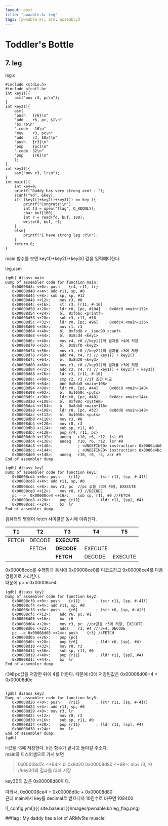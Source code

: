 ```yaml
---
layout: post
title: "pwnable.kr leg"
tags: [pwnable.kr, arm, assembly]
---
```


# Toddler's Bottle 
## 7. leg

leg.c  
```
#include <stdio.h>
#include <fcntl.h>
int key1(){
	asm("mov r3, pc\n");
}
int key2(){
	asm(
	"push	{r6}\n"
	"add	r6, pc, $1\n"
	"bx	r6\n"
	".code   16\n"
	"mov	r3, pc\n"
	"add	r3, $0x4\n"
	"push	{r3}\n"
	"pop	{pc}\n"
	".code	32\n"
	"pop	{r6}\n"
	);
}
int key3(){
	asm("mov r3, lr\n");
}
int main(){
	int key=0;
	printf("Daddy has very strong arm! : ");
	scanf("%d", &key);
	if( (key1()+key2()+key3()) == key ){
		printf("Congratz!\n");
		int fd = open("flag", O_RDONLY);
		char buf[100];
		int r = read(fd, buf, 100);
		write(0, buf, r);
	}
	else{
		printf("I have strong leg :P\n");
	}
	return 0;
}
```
main 함수를 보면 key1()+key2()+key3() 값을 입력해야한다.  


leg.asm  
```
(gdb) disass main
Dump of assembler code for function main:
   0x00008d3c <+0>:	push	{r4, r11, lr}
   0x00008d40 <+4>:	add	r11, sp, #8
   0x00008d44 <+8>:	sub	sp, sp, #12
   0x00008d48 <+12>:	mov	r3, #0
   0x00008d4c <+16>:	str	r3, [r11, #-16]
   0x00008d50 <+20>:	ldr	r0, [pc, #104]	; 0x8dc0 <main+132>
   0x00008d54 <+24>:	bl	0xfb6c <printf>
   0x00008d58 <+28>:	sub	r3, r11, #16
   0x00008d5c <+32>:	ldr	r0, [pc, #96]	; 0x8dc4 <main+136>
   0x00008d60 <+36>:	mov	r1, r3
   0x00008d64 <+40>:	bl	0xfbd8 <__isoc99_scanf>
   0x00008d68 <+44>:	bl	0x8cd4 <key1>
   0x00008d6c <+48>:	mov	r4, r0 //key1()의 결과를 r4에 저장
   0x00008d70 <+52>:	bl	0x8cf0 <key2>
   0x00008d74 <+56>:	mov	r3, r0 //key2()의 결과를 r3에 저장
   0x00008d78 <+60>:	add	r4, r4, r3 // key1() + key2()
   0x00008d7c <+64>:	bl	0x8d20 <key3>
   0x00008d80 <+68>:	mov	r3, r0 //key3()의 결과를 r3에 저장
   0x00008d84 <+72>:	add	r2, r4, r3 // key1() + key2() + key3()
   0x00008d88 <+76>:	ldr	r3, [r11, #-16]
   0x00008d8c <+80>:	cmp	r2, r3 //if 조건 비교
   0x00008d90 <+84>:	bne	0x8da8 <main+108>
   0x00008d94 <+88>:	ldr	r0, [pc, #44]	; 0x8dc8 <main+140>
   0x00008d98 <+92>:	bl	0x1050c <puts>
   0x00008d9c <+96>:	ldr	r0, [pc, #40]	; 0x8dcc <main+144>
   0x00008da0 <+100>:	bl	0xf89c <system>
   0x00008da4 <+104>:	b	0x8db0 <main+116>
   0x00008da8 <+108>:	ldr	r0, [pc, #32]	; 0x8dd0 <main+148>
   0x00008dac <+112>:	bl	0x1050c <puts>
   0x00008db0 <+116>:	mov	r3, #0
   0x00008db4 <+120>:	mov	r0, r3
   0x00008db8 <+124>:	sub	sp, r11, #8
   0x00008dbc <+128>:	pop	{r4, r11, pc}
   0x00008dc0 <+132>:	andeq	r10, r6, r12, lsl #9
   0x00008dc4 <+136>:	andeq	r10, r6, r12, lsr #9
   0x00008dc8 <+140>:			; <UNDEFINED> instruction: 0x0006a4b0
   0x00008dcc <+144>:			; <UNDEFINED> instruction: 0x0006a4bc
   0x00008dd0 <+148>:	andeq	r10, r6, r4, asr #9
End of assembler dump.
```
```
(gdb) disass key1
Dump of assembler code for function key1:
   0x00008cd4 <+0>:	push	{r11}		; (str r11, [sp, #-4]!)
   0x00008cd8 <+4>:	add	r11, sp, #0
   0x00008cdc <+8>:	mov	r3, pc  //pc 값을 r3에 저장, EXECUTE
   0x00008ce0 <+12>:	mov	r0, r3 //DECODE
   pc -->  0x00008ce4 <+16>:	sub	sp, r11, #0 //FETCH
   0x00008ce8 <+20>:	pop	{r11}		; (ldr r11, [sp], #4)
   0x00008cec <+24>:	bx	lr
End of assembler dump.
```
컴퓨터의 명령어 fetch 사이클은 동시에 이뤄진다.  

| T1    | T2     | T3      | T4      | T5      |  
|-------|--------|---------|---------|---------|  
| FETCH | DECODE | **EXECUTE** |         |         |  
|       | FETCH  | **DECODE**  | EXECUTE |         |  
|       |        | **FETCH**   | DECODE  | EXECUTE |  
0x00008cdc를 수행함과 동시에 0x00008ce0를 디코드하고  0x00008ce4를 다음 명령어로 가리킨다.  
때문에 pc = 0x00008ce4  

```
(gdb) disass key2
Dump of assembler code for function key2:
   0x00008cf0 <+0>:	push	{r11}		; (str r11, [sp, #-4]!)
   0x00008cf4 <+4>:	add	r11, sp, #0
   0x00008cf8 <+8>:	push	{r6}		; (str r6, [sp, #-4]!)
   0x00008cfc <+12>:	add	r6, pc, #1
   0x00008d00 <+16>:	bx	r6
   0x00008d04 <+20>:	mov	r3, pc  //pc값을 r3에 저장, EXECUTE
   0x00008d06 <+22>:	adds	r3, #4 //r3+4, DECODE
   pc --> 0x00008d08 <+24>:	push	{r3} //FETCH
   0x00008d0a <+26>:	pop	{pc}
   0x00008d0c <+28>:	pop	{r6}		; (ldr r6, [sp], #4)
   0x00008d10 <+32>:	mov	r0, r3
   0x00008d14 <+36>:	sub	sp, r11, #0
   0x00008d18 <+40>:	pop	{r11}		; (ldr r11, [sp], #4)
   0x00008d1c <+44>:	bx	lr
End of assembler dump.
```
r3에 pc값을 저장한 뒤에 4를 더한다. 때문에 r3에 저장된값은 0x00008d08+4 = 0x00008d0c
```

(gdb) disass key3
Dump of assembler code for function key3:
   0x00008d20 <+0>:	push	{r11}		; (str r11, [sp, #-4]!)
   0x00008d24 <+4>:	add	r11, sp, #0
   0x00008d28 <+8>:	mov	r3, lr
   0x00008d2c <+12>:	mov	r0, r3
   0x00008d30 <+16>:	sub	sp, r11, #0
   0x00008d34 <+20>:	pop	{r11}		; (ldr r11, [sp], #4)
   0x00008d38 <+24>:	bx	lr
End of assembler dump.
(gdb) 
```
lr값을 r3에 저장한다. lr은 함수가 끝나고 돌아갈 주소다.  
main의 디스어셈으로 가서 보면
>0x00008d7c <+64>:	bl	0x8d20 <key3>
 0x00008d80 <+68>:	mov	r3, r0 //key3()의 결과를 r3에 저장

key3()의 값은 0x00008d80이다.  

따라서, 0x00008ce4 + 0x00008d0c + 0x00008d80  
근데 main에서 key를 decimal로 받으니까 10진수로 바꾸면 108400

![_config.yml]({{ site.baseurl }}/images/pwnable.kr/leg_flag.png)

##flag : My daddy has a lot of ARMv5te muscle!
